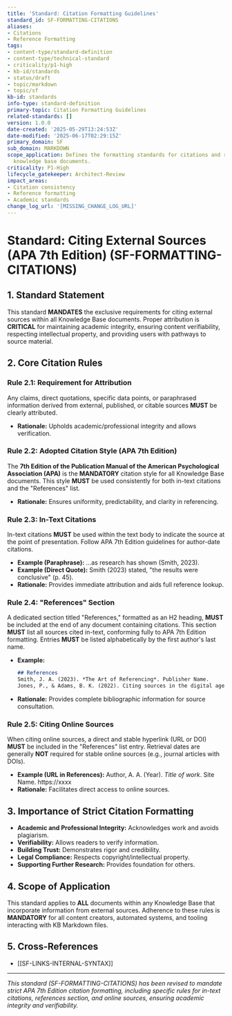 ```yaml
---
title: 'Standard: Citation Formatting Guidelines'
standard_id: SF-FORMATTING-CITATIONS
aliases:
- Citations
- Reference Formatting
tags:
- content-type/standard-definition
- content-type/technical-standard
- criticality/p1-high
- kb-id/standards
- status/draft
- topic/markdown
- topic/sf
kb-id: standards
info-type: standard-definition
primary-topic: Citation Formatting Guidelines
related-standards: []
version: 1.0.0
date-created: '2025-05-29T13:24:53Z'
date-modified: '2025-06-17T02:29:15Z'
primary_domain: SF
sub_domain: MARKDOWN
scope_application: Defines the formatting standards for citations and references in
  knowledge base documents.
criticality: P1-High
lifecycle_gatekeeper: Architect-Review
impact_areas:
- Citation consistency
- Reference formatting
- Academic standards
change_log_url: '[MISSING_CHANGE_LOG_URL]'
---
```

# Standard: Citing External Sources (APA 7th Edition) (SF-FORMATTING-CITATIONS)

## 1. Standard Statement

This standard **MANDATES** the exclusive requirements for citing external sources within all Knowledge Base documents. Proper attribution is **CRITICAL** for maintaining academic integrity, ensuring content verifiability, respecting intellectual property, and providing users with pathways to source material.

## 2. Core Citation Rules

### Rule 2.1: Requirement for Attribution
Any claims, direct quotations, specific data points, or paraphrased information derived from external, published, or citable sources **MUST** be clearly attributed.
*   **Rationale:** Upholds academic/professional integrity and allows verification.

### Rule 2.2: Adopted Citation Style (APA 7th Edition)
The **7th Edition of the Publication Manual of the American Psychological Association (APA)** is the **MANDATORY** citation style for all Knowledge Base documents. This style **MUST** be used consistently for both in-text citations and the "References" list.
*   **Rationale:** Ensures uniformity, predictability, and clarity in referencing.

### Rule 2.3: In-Text Citations
In-text citations **MUST** be used within the text body to indicate the source at the point of presentation. Follow APA 7th Edition guidelines for author-date citations.
*   **Example (Paraphrase):** ...as research has shown (Smith, 2023).
*   **Example (Direct Quote):** Smith (2023) stated, "the results were conclusive" (p. 45).
*   **Rationale:** Provides immediate attribution and aids full reference lookup.

### Rule 2.4: "References" Section
A dedicated section titled "References," formatted as an H2 heading, **MUST** be included at the end of any document containing citations. This section **MUST** list all sources cited in-text, conforming fully to APA 7th Edition formatting. Entries **MUST** be listed alphabetically by the first author's last name.
*   **Example:**
    ```markdown
    ## References
    Smith, J. A. (2023). *The Art of Referencing*. Publisher Name.
    Jones, P., & Adams, B. K. (2022). Citing sources in the digital age. *Journal of Scholarly Communication*, *15*(2), 112-130. https://doi.org/xxxx/xxxx
    ```
*   **Rationale:** Provides complete bibliographic information for source consultation.

### Rule 2.5: Citing Online Sources
When citing online sources, a direct and stable hyperlink (URL or DOI) **MUST** be included in the "References" list entry. Retrieval dates are generally **NOT** required for stable online sources (e.g., journal articles with DOIs).
*   **Example (URL in References):** Author, A. A. (Year). *Title of work*. Site Name. https://xxxx
*   **Rationale:** Facilitates direct access to online sources.

## 3. Importance of Strict Citation Formatting

*   **Academic and Professional Integrity:** Acknowledges work and avoids plagiarism.
*   **Verifiability:** Allows readers to verify information.
*   **Building Trust:** Demonstrates rigor and credibility.
*   **Legal Compliance:** Respects copyright/intellectual property.
*   **Supporting Further Research:** Provides foundation for others.

## 4. Scope of Application

This standard applies to **ALL** documents within any Knowledge Base that incorporate information from external sources. Adherence to these rules is **MANDATORY** for all content creators, automated systems, and tooling interacting with KB Markdown files.

## 5. Cross-References
*   [[SF-LINKS-INTERNAL-SYNTAX]]

---
*This standard (SF-FORMATTING-CITATIONS) has been revised to mandate strict APA 7th Edition citation formatting, including specific rules for in-text citations, references section, and online sources, ensuring academic integrity and verifiability.*
